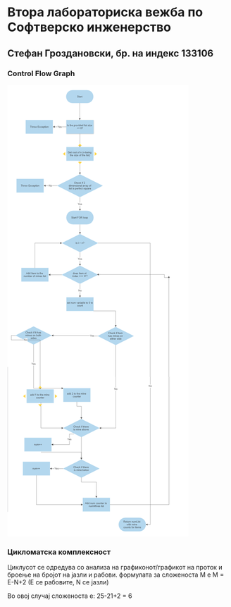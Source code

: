 # Втора лабораториска вежба по Софтверско инженерство

## Стефан Гроздановски, бр. на индекс 133106

### Control Flow Graph
![CFG](/assets/CFG.png)

### Цикломатска комплексност
Циклусот се одредува со анализа на графиконот/графикот на проток и броење на бројот на јазли и рабови. формулата за сложеноста M е M = E-N+2 (E се рабовите, N се јазли)

Во овој случај сложеноста е: 25-21+2 = 6